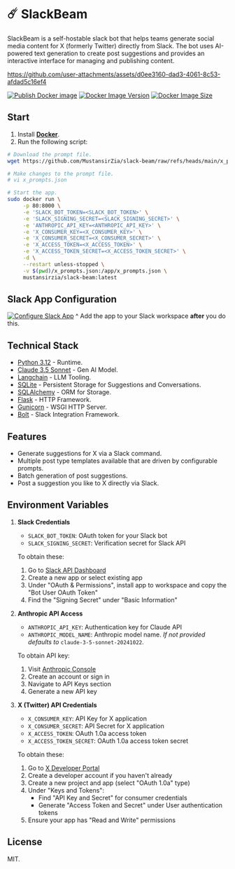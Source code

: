 # ☄️ SlackBeam

SlackBeam is a self-hostable slack bot that helps teams generate social media content for X (formerly Twitter) directly from Slack. The bot uses AI-powered text generation to create post suggestions and provides an interactive interface for managing and publishing content.

https://github.com/user-attachments/assets/d0ee3160-dad3-4061-8c53-afdad5c16ef4

[![Publish Docker image](https://github.com/MustansirZia/slack-beam/actions/workflows/publish.yml/badge.svg?branch=main)](https://github.com/MustansirZia/slack-beam/actions/workflows/publish.yml)
[![Docker Image Version](https://img.shields.io/docker/v/mustansirzia/slack-beam)](https://hub.docker.com/r/mustansirzia/slack-beam/tags)
[![Docker Image Size](https://img.shields.io/docker/image-size/mustansirzia/slack-beam)](https://hub.docker.com/repository/docker/mustansirzia/slack-beam/tags)

## Start
1. Install **[Docker](https://www.docker.com)**.
2. Run the following script:
```bash
# Download the prompt file.
wget https://github.com/MustansirZia/slack-beam/raw/refs/heads/main/x_prompts.json 2>/dev/null

# Make changes to the prompt file.
# vi x_prompts.json

# Start the app.
sudo docker run \
     -p 80:8000 \
     -e 'SLACK_BOT_TOKEN=<SLACK_BOT_TOKEN>' \
     -e 'SLACK_SIGNING_SECRET=<SLACK_SIGNING_SECRET>' \
     -e 'ANTHROPIC_API_KEY=<ANTHROPIC_API_KEY>' \
     -e 'X_CONSUMER_KEY=<X_CONSUMER_KEY>' \
     -e 'X_CONSUMER_SECRET=<X_CONSUMER_SECRET>' \
     -e 'X_ACCESS_TOKEN=<X_ACCESS_TOKEN>' \
     -e 'X_ACCESS_TOKEN_SECRET=<X_ACCESS_TOKEN_SECRET>' \
     -d \
     --restart unless-stopped \
     -v $(pwd)/x_prompts.json:/app/x_prompts.json \
     mustansirzia/slack-beam:latest
```
## Slack App Configuration

[![Configure Slack App](https://img.youtube.com/vi/ysUBZQzlBUI/maxresdefault.jpg?q=50)](https://www.youtube.com/watch?v=ysUBZQzlBUI)
^ Add the app to your Slack workspace **after** you do this.

## Technical Stack
- [Python 3.12](https://www.python.org) - Runtime.
- [Claude 3.5 Sonnet](https://www.anthropic.com/news/claude-3-5-sonnet) - Gen AI Model. 
- [Langchain](https://python.langchain.com) - LLM Tooling.
- [SQLite](https://www.sqlite.org) - Persistent Storage for Suggestions and Conversations.
- [SQLAlchemy](https://www.sqlalchemy.org) - ORM for Storage.
- [Flask](https://flask.palletsprojects.com) - HTTP Framework.
- [Gunicorn](https://gunicorn.org) - WSGI HTTP Server. 
- [Bolt](https://api.slack.com/bolt) - Slack Integration Framework.

## Features

- Generate suggestions for X via a Slack command.
- Multiple post type templates available that are driven by configurable prompts.
- Batch generation of post suggestions.
- Post a suggestion you like to X directly via Slack.

## Environment Variables

1. **Slack Credentials**
   - `SLACK_BOT_TOKEN`: OAuth token for your Slack bot
   - `SLACK_SIGNING_SECRET`: Verification secret for Slack API
   
   To obtain these:
   1. Go to [Slack API Dashboard](https://api.slack.com/apps)
   2. Create a new app or select existing app
   3. Under "OAuth & Permissions", install app to workspace and copy the "Bot User OAuth Token"
   4. Find the "Signing Secret" under "Basic Information"

2. **Anthropic API Access**
   - `ANTHROPIC_API_KEY`: Authentication key for Claude API
   - `ANTHROPIC_MODEL_NAME`: Anthropic model name. _If not provided defaults to_ `claude-3-5-sonnet-20241022`.

   To obtain API key:
   1. Visit [Anthropic Console](https://console.anthropic.com/)
   2. Create an account or sign in
   3. Navigate to API Keys section
   4. Generate a new API key

3. **X (Twitter) API Credentials**
   - `X_CONSUMER_KEY`: API Key for X application
   - `X_CONSUMER_SECRET`: API Secret for X application
   - `X_ACCESS_TOKEN`: OAuth 1.0a access token
   - `X_ACCESS_TOKEN_SECRET`: OAuth 1.0a access token secret
   
   To obtain these:
   1. Go to [X Developer Portal](https://developer.twitter.com/en/portal/dashboard)
   2. Create a developer account if you haven't already
   3. Create a new project and app (select "OAuth 1.0a" type)
   4. Under "Keys and Tokens":
      - Find "API Key and Secret" for consumer credentials
      - Generate "Access Token and Secret" under User authentication tokens
   5. Ensure your app has "Read and Write" permissions

## License
MIT.